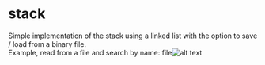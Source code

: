# stack
Simple implementation of the stack using a linked list with the option to save / load from a binary file.<br />
Example, read from a file and search by name:
file![alt text](https://i.imgur.com/BREnK6o.png)
